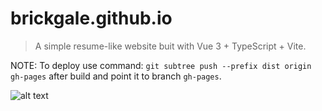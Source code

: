 # brickgale.github.io 
> A simple resume-like website buit with Vue 3 + TypeScript + Vite.

NOTE: To deploy use command: `git subtree push --prefix dist origin gh-pages` after build and point it to branch `gh-pages`.

![alt text](https://travis-ci.org/brickgale/brickgale.github.io.svg?branch=master)